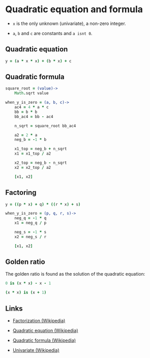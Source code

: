 # Quadratic equation and formula

- `x` is the only unknown (univariate), a non-zero integer.

- `a`, `b` and `c` are constants and `a isnt 0`.


## Quadratic equation

```coffee
y = (a * x * x) + (b * x) + c
```


## Quadratic formula

```coffee
square_root = (value)->
	Math.sqrt value

when_y_is_zero = (a, b, c)->
	ac4 = 4 * a * c
	bb = b * b
	bb_ac4 = bb - ac4

	n_sqrt = square_root bb_ac4

	a2 = 2 * a
	neg_b = -1 * b

	x1_top = neg_b + n_sqrt
	x1 = x1_top / a2

	x2_top = neg_b - n_sqrt
	x2 = x2_top / a2

	[x1, x2]
```


## Factoring

```coffee
y = ((p * x) + q) * ((r * x) + s)
```

```coffee
when_y_is_zero = (p, q, r, s)->
	neg_q = -1 * q
	x1 = neg_q / p

	neg_s = -1 * s
	x2 = neg_s / r

	[x1, x2]
```


## Golden ratio

The golden ratio is found as the solution of the quadratic equation:

```coffee
0 is (x * x) - x - 1

(x * x) is (x + 1)
```


## Links

- [Factorization (Wikipedia)](https://en.wikipedia.org/wiki/Factorization)

- [Quadratic equation (Wikipedia)](https://en.wikipedia.org/wiki/Quadratic_equation)

- [Quadratic formula (Wikipedia)](https://en.wikipedia.org/wiki/Quadratic_formula)

- [Univariate (Wikipedia)](https://en.wikipedia.org/wiki/Univariate)
